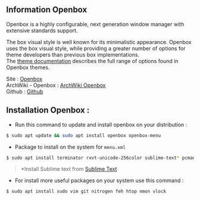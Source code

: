 ## Information Openbox
Openbox is a highly configurable, next generation window manager with extensive standards support.

The box visual style is well known for its minimalistic appearance. Openbox uses the box visual style, while providing a greater number of options for theme developers than previous box implementations. </br>
The [theme documentation](http://openbox.org/wiki/Help:Themes) describes the full range of options found in Openbox themes.

Site : [Openbox](http://openbox.org/wiki/Main_Page)</br>
ArchWiki - Openbox : [ArchWiki Openbox](https://wiki.archlinux.org/index.php/openbox)</br>
Github : [Github](https://github.com/danakj/openbox)

## Installation Openbox :
* Run this command to update and install openbox on your distribution :
```bash
$ sudo apt update && sudo apt install openbox openbox-menu
```

* Package to install on the system for `menu.xml`

```bash
$ sudo apt install terminator rxvt-unicode-256color sublime-text* pcmanfm firefox obmenu obconf arandr lxappearance tint2 rofi i3lock
```

> *Install Sublime text from [Sublime Text](https://www.sublimetext.com/)

* For install more useful packages on your system use this command :
```bash
$ sudo apt install sudo vim git nitrogen feh htop nmon vlock
```
